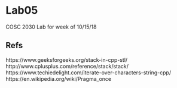 # Lab05
COSC 2030 Lab for week of 10/15/18

<h2>Refs</h2>
https://www.geeksforgeeks.org/stack-in-cpp-stl/
<br>
http://www.cplusplus.com/reference/stack/stack/
<br>
https://www.techiedelight.com/iterate-over-characters-string-cpp/
<br>
https://en.wikipedia.org/wiki/Pragma_once
